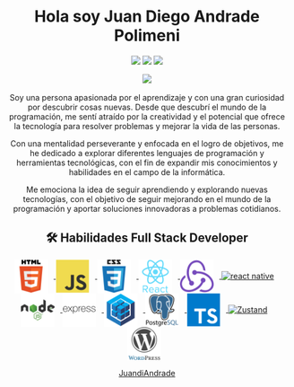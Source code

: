<div align="center">

  <h1 align="center">Hola soy Juan Diego Andrade Polimeni</h1>
  <p align="center">
    <a href="https://porfoliofront.vercel.app/"><img src="https://img.shields.io/badge/Portfolio-%2B-green?style=flat&logo=twitter&logoColor=white"/></a>
    <a href="https://www.linkedin.com/in/juan-diego-andrade-polimeni-1a4501249/"><img src="https://img.shields.io/badge/linkedin-%230177B5?style=flat&logo=linkedin&logoColor=white"/></a>
    <a href=""><img src="https://img.shields.io/badge/npm-js-brightgreen"/></a>
  </p>

  <img src=".gif"/>

  Soy una persona apasionada por el aprendizaje y con una gran curiosidad por descubrir cosas nuevas. Desde que descubrí el mundo de la programación, me sentí atraído por la creatividad y el potencial que ofrece la tecnología para resolver problemas y mejorar la vida de las personas.

  Con una mentalidad perseverante y enfocada en el logro de objetivos, me he dedicado a explorar diferentes lenguajes de programación y herramientas tecnológicas, con el fin de expandir mis conocimientos y habilidades en el campo de la informática.

  Me emociona la idea de seguir aprendiendo y explorando nuevas tecnologías, con el objetivo de seguir mejorando en el mundo de la programación y aportar soluciones innovadoras a problemas cotidianos.

  ## 🛠 Habilidades Full Stack Developer
  
  <a href="https://www.w3.org/html/" target="_blank" rel="noreferrer"> 
    <img src="https://raw.githubusercontent.com/devicons/devicon/master/icons/html5/html5-original-wordmark.svg" alt="html5" width="60" height="60" style="vertical-align: middle; margin-right: 10px;" />
  </a>
  <a href="https://developer.mozilla.org/en-US/docs/Web/JavaScript" target="_blank" rel="noreferrer"> 
    <img src="https://raw.githubusercontent.com/devicons/devicon/master/icons/javascript/javascript-original.svg" alt="javascript" width="60" height="60" style="vertical-align: middle; margin-right: 10px;" />
  </a>
  <a href="https://www.w3schools.com/css/" target="_blank" rel="noreferrer"> 
    <img src="https://raw.githubusercontent.com/devicons/devicon/master/icons/css3/css3-original-wordmark.svg" alt="css3" width="60" height="60" style="vertical-align: middle; margin-right: 10px;" />
  </a>
  <a href="https://reactjs.org/" target="_blank" rel="noreferrer"> 
    <img src="https://raw.githubusercontent.com/devicons/devicon/master/icons/react/react-original-wordmark.svg" alt="react" width="60" height="60" style="vertical-align: middle; margin-right: 10px;" />
  </a>
  <a href="https://redux.js.org" target="_blank" rel="noreferrer"> 
    <img src="https://raw.githubusercontent.com/devicons/devicon/master/icons/redux/redux-original.svg" alt="redux" width="60" height="60" style="vertical-align: middle; margin-right: 10px;" />
  </a>
  <a href="https://reactnative.dev/" target="_blank" rel="noreferrer"> 
    <img src="https://reactnative.dev/img/header_logo.svg" alt="react native" width="60" height="60" style="vertical-align: middle; margin-right: 10px;" />
  </a>
  <a href="https://nodejs.org/en/" target="_blank" rel="noreferrer"> 
    <img src="https://raw.githubusercontent.com/devicons/devicon/master/icons/nodejs/nodejs-original-wordmark.svg" alt="Nodejs" width="60" height="60" style="vertical-align: middle; margin-right: 10px;" />
  </a>
  <a href="https://expressjs.com/" target="_blank" rel="noreferrer"> 
    <img src="https://raw.githubusercontent.com/devicons/devicon/master/icons/express/express-original-wordmark.svg" alt="Express" width="60" height="60" style="vertical-align: middle; margin-right: 10px;" />
  </a>
  <a href="https://sequelize.org/" target="_blank" rel="noreferrer"> 
    <img src="https://raw.githubusercontent.com/devicons/devicon/master/icons/sequelize/sequelize-original.svg" alt="Sequelize" width="60" height="60" style="vertical-align: middle; margin-right: 10px;" />
  </a>
  <a href="https://www.postgresql.org/" target="_blank" rel="noreferrer"> 
    <img src="https://raw.githubusercontent.com/devicons/devicon/master/icons/postgresql/postgresql-original-wordmark.svg" alt="PostgreSQL" width="60" height="60" style="vertical-align: middle; margin-right: 10px;" />
  </a>
  <a href="https://www.typescriptlang.org/" target="_blank" rel="noreferrer"> 
    <img src="https://raw.githubusercontent.com/devicons/devicon/master/icons/typescript/typescript-original.svg" alt="TypeScript" width="60" height="60" style="vertical-align: middle; margin-right: 10px;" />
  </a>
  <a href="https://zustand.pmnd.rs/" target="_blank" rel="noreferrer"> 
    <img src="https://seeklogo.com/images/Z/zustand-logo-2A2B6BF2C7-seeklogo.com.png" alt="Zustand" width="60" height="60" style="vertical-align: middle; margin-right: 10px;" />
  </a>
  <a href="https://wordpress.org/" target="_blank" rel="noreferrer"> 
    <img src="https://raw.githubusercontent.com/devicons/devicon/master/icons/wordpress/wordpress-original.svg" alt="WordPress" width="60" height="60" style="vertical-align: middle; margin-right: 10px;" />
  </a>

  [JuandiAndrade](https://github.com/JuandiAndrade)
</div>
